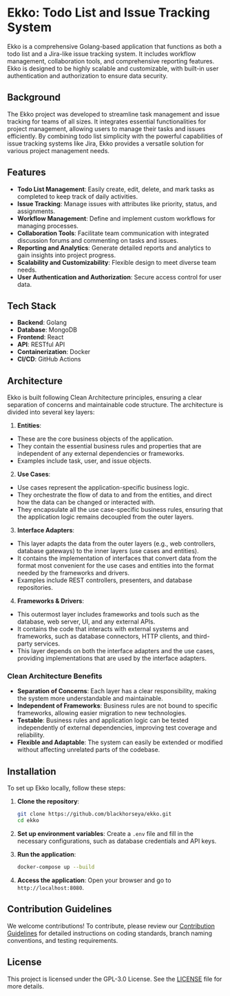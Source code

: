 # Ekko: Todo List and Issue Tracking System

Ekko is a comprehensive Golang-based application that functions as both a todo list and a Jira-like issue tracking
system. It includes workflow management, collaboration tools, and comprehensive reporting features. Ekko is designed to
be highly scalable and customizable, with built-in user authentication and authorization to ensure data security.

## Background

The Ekko project was developed to streamline task management and issue tracking for teams of all sizes. It integrates
essential functionalities for project management, allowing users to manage their tasks and issues efficiently. By
combining todo list simplicity with the powerful capabilities of issue tracking systems like Jira, Ekko provides a
versatile solution for various project management needs.

## Features

- **Todo List Management**: Easily create, edit, delete, and mark tasks as completed to keep track of daily activities.
- **Issue Tracking**: Manage issues with attributes like priority, status, and assignments.
- **Workflow Management**: Define and implement custom workflows for managing processes.
- **Collaboration Tools**: Facilitate team communication with integrated discussion forums and commenting on tasks and
  issues.
- **Reporting and Analytics**: Generate detailed reports and analytics to gain insights into project progress.
- **Scalability and Customizability**: Flexible design to meet diverse team needs.
- **User Authentication and Authorization**: Secure access control for user data.

## Tech Stack

- **Backend**: Golang
- **Database**: MongoDB
- **Frontend**: React
- **API**: RESTful API
- **Containerization**: Docker
- **CI/CD**: GitHub Actions

## Architecture

Ekko is built following Clean Architecture principles, ensuring a clear separation of concerns and maintainable code
structure. The architecture is divided into several key layers:

1. **Entities**:

- These are the core business objects of the application.
- They contain the essential business rules and properties that are independent of any external dependencies or
  frameworks.
- Examples include task, user, and issue objects.

2. **Use Cases**:

- Use cases represent the application-specific business logic.
- They orchestrate the flow of data to and from the entities, and direct how the data can be changed or interacted with.
- They encapsulate all the use case-specific business rules, ensuring that the application logic remains decoupled from
  the outer layers.

3. **Interface Adapters**:

- This layer adapts the data from the outer layers (e.g., web controllers, database gateways) to the inner layers (use
  cases and entities).
- It contains the implementation of interfaces that convert data from the format most convenient for the use cases and
  entities into the format needed by the frameworks and drivers.
- Examples include REST controllers, presenters, and database repositories.

4. **Frameworks & Drivers**:

- This outermost layer includes frameworks and tools such as the database, web server, UI, and any external APIs.
- It contains the code that interacts with external systems and frameworks, such as database connectors, HTTP clients,
  and third-party services.
- This layer depends on both the interface adapters and the use cases, providing implementations that are used by the
  interface adapters.

### Clean Architecture Benefits

- **Separation of Concerns**: Each layer has a clear responsibility, making the system more understandable and
  maintainable.
- **Independent of Frameworks**: Business rules are not bound to specific frameworks, allowing easier migration to new
  technologies.
- **Testable**: Business rules and application logic can be tested independently of external dependencies, improving
  test coverage and reliability.
- **Flexible and Adaptable**: The system can easily be extended or modified without affecting unrelated parts of the
  codebase.

## Installation

To set up Ekko locally, follow these steps:

1. **Clone the repository**:
    ```sh
    git clone https://github.com/blackhorseya/ekko.git
    cd ekko
    ```

2. **Set up environment variables**:
   Create a `.env` file and fill in the necessary configurations, such as database credentials and API keys.

3. **Run the application**:
    ```sh
    docker-compose up --build
    ```

4. **Access the application**:
   Open your browser and go to `http://localhost:8080`.

## Contribution Guidelines

We welcome contributions! To contribute, please review our [Contribution Guidelines](CONTRIBUTING.md) for detailed
instructions on coding standards, branch naming conventions, and testing requirements.

## License

This project is licensed under the GPL-3.0 License. See the [LICENSE](LICENSE) file for more details.
